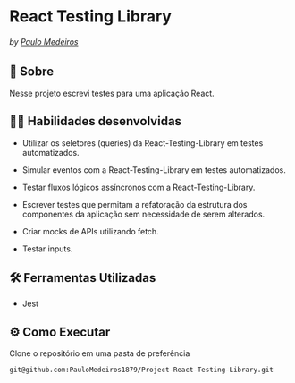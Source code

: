 # React Testing Library
###### by _[Paulo Medeiros](https://www.linkedin.com/in/paulo-medeiros-dev1879/)_

## :page_with_curl: Sobre
Nesse projeto escrevi testes para uma aplicação React.

## :man_technologist: Habilidades desenvolvidas

- Utilizar os seletores (queries) da React-Testing-Library em testes automatizados.

- Simular eventos com a React-Testing-Library em testes automatizados.

- Testar fluxos lógicos assíncronos com a React-Testing-Library.

- Escrever testes que permitam a refatoração da estrutura dos componentes da aplicação sem necessidade de serem alterados.

- Criar mocks de APIs utilizando fetch.

- Testar inputs.

## :hammer_and_wrench: Ferramentas Utilizadas

* Jest

## ⚙️ Como Executar
Clone o repositório em uma pasta de preferência

```
git@github.com:PauloMedeiros1879/Project-React-Testing-Library.git
```
